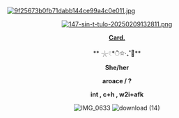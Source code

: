 [![9f25673b0fb71dabb144ce99a4c0e011.jpg](https://i.postimg.cc/VsKS2fH3/9f25673b0fb71dabb144ce99a4c0e011.jpg)](https://postimg.cc/9zqF7h2p)
<div id="header" align="center">

[![147-sin-t-tulo-20250209132811.png](https://i.postimg.cc/HsSQ04g8/147-sin-t-tulo-20250209132811.png)](https://postimg.cc/svhQsW13)
 
<div id="header" align="center">

[**Card.**](https://hallooangeredfisheh.carrd.co)

 **  𓇼𓏲*ੈ✩‧₊˚🎐**
 
**She/her**

**aroace / ?**

**int , c+h , w2i+afk**

![IMG_0633](https://github.com/user-attachments/assets/33130438-ec6f-494f-b369-4718dd2a1eb7)
![download (14)](https://github.com/HJFONECORE/Yup/blob/0b9801a08419eb07f1e0a358e7a4295a91394494/.github/workflows/b7e8df7630378859b087b5f2e3b054f4.jpg)
